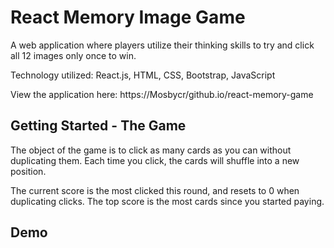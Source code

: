 # React Memory Image Game
A web application where players utilize their thinking skills to try and click all 12 images only once to win. 

Technology utilized: React.js, HTML, CSS, Bootstrap, JavaScript

View the application here: https://Mosbycr/github.io/react-memory-game

## Getting Started - The Game
The object of the game is to click as many cards as you can without duplicating them. Each time you click, the cards will shuffle into a new position.

The current score is the most clicked this round, and resets to 0 when duplicating clicks. The top score is the most cards since you started paying.

## Demo
